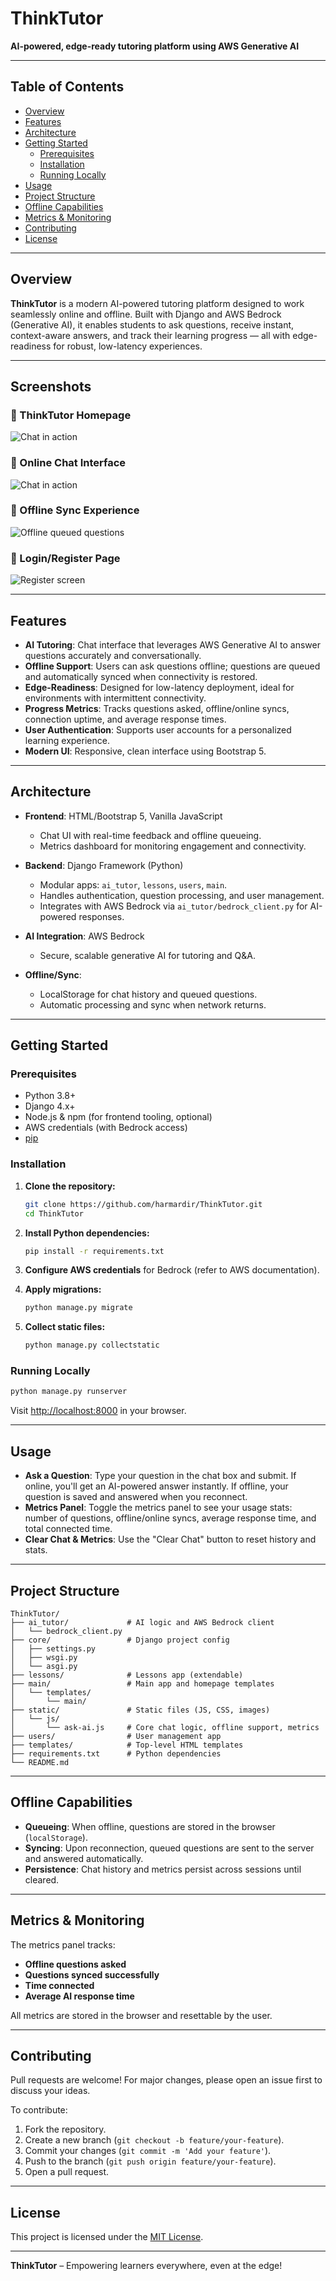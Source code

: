 # ThinkTutor

**AI-powered, edge-ready tutoring platform using AWS Generative AI**

---

## Table of Contents

- [Overview](#overview)
- [Features](#features)
- [Architecture](#architecture)
- [Getting Started](#getting-started)
  - [Prerequisites](#prerequisites)
  - [Installation](#installation)
  - [Running Locally](#running-locally)
- [Usage](#usage)
- [Project Structure](#project-structure)
- [Offline Capabilities](#offline-capabilities)
- [Metrics & Monitoring](#metrics--monitoring)
- [Contributing](#contributing)
- [License](#license)

---

## Overview

**ThinkTutor** is a modern AI-powered tutoring platform designed to work seamlessly online and offline. Built with Django and AWS Bedrock (Generative AI), it enables students to ask questions, receive instant, context-aware answers, and track their learning progress — all with edge-readiness for robust, low-latency experiences.

---

## Screenshots

### 🔹 ThinkTutor Homepage
![Chat in action](screenshots/homepage.png)

### 🔹 Online Chat Interface
![Chat in action](screenshots/chat_interface_online.png)

### 🔹 Offline Sync Experience
![Offline queued questions](screenshots/chat_interface_offline.png)

### 🔹 Login/Register Page
![Register screen](screenshots/registration_page.png)

---

## Features

- **AI Tutoring**: Chat interface that leverages AWS Generative AI to answer questions accurately and conversationally.
- **Offline Support**: Users can ask questions offline; questions are queued and automatically synced when connectivity is restored.
- **Edge-Readiness**: Designed for low-latency deployment, ideal for environments with intermittent connectivity.
- **Progress Metrics**: Tracks questions asked, offline/online syncs, connection uptime, and average response times.
- **User Authentication**: Supports user accounts for a personalized learning experience.
- **Modern UI**: Responsive, clean interface using Bootstrap 5.

---

## Architecture

- **Frontend**: HTML/Bootstrap 5, Vanilla JavaScript
  - Chat UI with real-time feedback and offline queueing.
  - Metrics dashboard for monitoring engagement and connectivity.

- **Backend**: Django Framework (Python)
  - Modular apps: `ai_tutor`, `lessons`, `users`, `main`.
  - Handles authentication, question processing, and user management.
  - Integrates with AWS Bedrock via `ai_tutor/bedrock_client.py` for AI-powered responses.

- **AI Integration**: AWS Bedrock
  - Secure, scalable generative AI for tutoring and Q&A.

- **Offline/Sync**: 
  - LocalStorage for chat history and queued questions.
  - Automatic processing and sync when network returns.

---

## Getting Started

### Prerequisites

- Python 3.8+
- Django 4.x+
- Node.js & npm (for frontend tooling, optional)
- AWS credentials (with Bedrock access)
- [pip](https://pip.pypa.io/en/stable/)

### Installation

1. **Clone the repository:**
   ```bash
   git clone https://github.com/harmardir/ThinkTutor.git
   cd ThinkTutor
   ```

2. **Install Python dependencies:**
   ```bash
   pip install -r requirements.txt
   ```

3. **Configure AWS credentials** for Bedrock (refer to AWS documentation).

4. **Apply migrations:**
   ```bash
   python manage.py migrate
   ```

5. **Collect static files:**
   ```bash
   python manage.py collectstatic
   ```

### Running Locally

```bash
python manage.py runserver
```
Visit [http://localhost:8000](http://localhost:8000) in your browser.

---

## Usage

- **Ask a Question**: Type your question in the chat box and submit. If online, you'll get an AI-powered answer instantly. If offline, your question is saved and answered when you reconnect.
- **Metrics Panel**: Toggle the metrics panel to see your usage stats: number of questions, offline/online syncs, average response time, and total connected time.
- **Clear Chat & Metrics**: Use the "Clear Chat" button to reset history and stats.

---

## Project Structure

```
ThinkTutor/
├── ai_tutor/             # AI logic and AWS Bedrock client
│   └── bedrock_client.py
├── core/                 # Django project config
│   ├── settings.py
│   ├── wsgi.py
│   └── asgi.py
├── lessons/              # Lessons app (extendable)
├── main/                 # Main app and homepage templates
│   └── templates/
│       └── main/
├── static/               # Static files (JS, CSS, images)
│   └── js/
│       └── ask-ai.js     # Core chat logic, offline support, metrics
├── users/                # User management app
├── templates/            # Top-level HTML templates
├── requirements.txt      # Python dependencies
└── README.md
```

---

## Offline Capabilities

- **Queueing**: When offline, questions are stored in the browser (`localStorage`).
- **Syncing**: Upon reconnection, queued questions are sent to the server and answered automatically.
- **Persistence**: Chat history and metrics persist across sessions until cleared.

---

## Metrics & Monitoring

The metrics panel tracks:
- **Offline questions asked**
- **Questions synced successfully**
- **Time connected**
- **Average AI response time**

All metrics are stored in the browser and resettable by the user.

---

## Contributing

Pull requests are welcome! For major changes, please open an issue first to discuss your ideas.

To contribute:
1. Fork the repository.
2. Create a new branch (`git checkout -b feature/your-feature`).
3. Commit your changes (`git commit -m 'Add your feature'`).
4. Push to the branch (`git push origin feature/your-feature`).
5. Open a pull request.

---

## License

This project is licensed under the [MIT License](LICENSE).

---

**ThinkTutor** – Empowering learners everywhere, even at the edge!